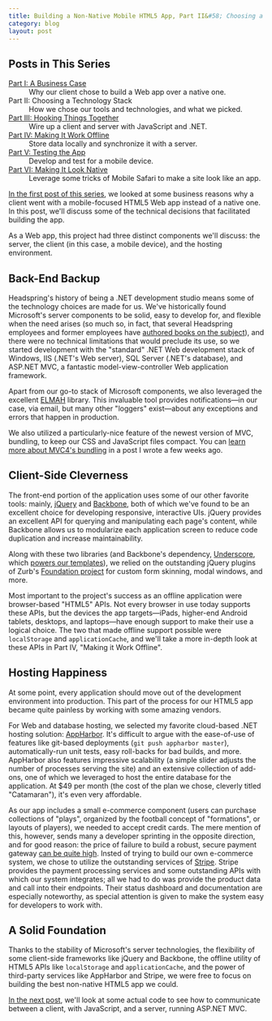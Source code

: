 ```yaml
---
title: Building a Non-Native Mobile HTML5 App, Part II&#58; Choosing a Technology Stack
category: blog
layout: post
---
```


## Posts in This Series

<dl>

   <dt><a href="/2012/09/building-a-mobile-html5-app-going-non-native/">Part I: A Business Case</a></dt>
   <dd>Why our client chose to build a Web app over a native one.</dd>

   <dt>Part II: Choosing a Technology Stack</dt>
   <dd>How we chose our tools and technologies, and what we picked.</dd>

   <dt><a href="/2012/10/building-a-mobile-html5-app-hooking-things-together/">Part III: Hooking Things Together</a></dt>
   <dd>Wire up a client and server with JavaScript and .NET.</dd>

   <dt><a href="/2012/10/building-a-mobile-html5-app-making-it-work-offline/">Part IV: Making It Work Offline</a></dt>
   <dd>Store data locally and synchronize it with a server.</dd>

   <dt><a href="/2012/10/building-a-mobile-html5-app-testing-the-app/">Part V: Testing the App</a></dt>
   <dd>Develop and test for a mobile device.</dd>

   <dt><a href="/2012/11/building-a-mobile-html5-app-making-it-look-native/">Part VI: Making It Look Native</a></dt>
   <dd>Leverage some tricks of Mobile Safari to make a site look like an app.</dd>

</dl>

[In the first post of this series][1], we looked at some business reasons why a client went with a mobile-focused HTML5 Web app instead of a native one. In this post, we'll discuss some of the technical decisions that facilitated building the app.

As a Web app, this project had three distinct components we'll discuss: the server, the client (in this case, a mobile device), and the hosting environment.

## Back-End Backup

Headspring's history of being a .NET development studio means some of the technology choices are made for us. We've historically found Microsoft's server components to be solid, easy to develop for, and flexible when the need arises (so much so, in fact, that several Headspring employees and former employees have [authored books on the subject][2]), and there were no technical limitations that would preclude its use, so we started development with the "standard" .NET Web development stack of Windows, IIS (.NET's Web server), SQL Server (.NET's database), and ASP.NET MVC, a fantastic model-view-controller Web application framework.

Apart from our go-to stack of Microsoft components, we also leveraged the excellent [ELMAH][3] library. This invaluable tool provides notifications—in our case, via email, but many other "loggers" exist—about any exceptions and errors that happen in production.

We also utilized a particularly-nice feature of the newest version of MVC, bundling, to keep our CSS and JavaScript files compact. You can [learn more about MVC4's bundling][4] in a post I wrote a few weeks ago.

## Client-Side Cleverness

The front-end portion of the application uses some of our other favorite tools: mainly, [jQuery][5] and [Backbone][6], both of which we've found to be an excellent choice for developing responsive, interactive UIs. jQuery provides an excellent API for querying and manipulating each page's content, while Backbone allows us to modularize each application screen to reduce code duplication and increase maintainability.

Along with these two libraries (and Backbone's dependency, [Underscore][7], which [powers our templates][8]), we relied on the outstanding jQuery plugins of Zurb's [Foundation project][9] for custom form skinning, modal windows, and more.

Most important to the project's success as an offline application were browser-based "HTML5" APIs. Not every browser in use today supports these APIs, but the devices the app targets—iPads, higher-end Android tablets, desktops, and laptops—have enough support to make their use a logical choice. The two that made offline support possible were `localStorage` and `applicationCache`, and we'll take a more in-depth look at these APIs in Part IV, "Making it Work Offline".

## Hosting Happiness

At some point, every application should move out of the development environment into production. This part of the process for our HTML5 app became quite painless by working with some amazing vendors.

For Web and database hosting, we selected my favorite cloud-based .NET hosting solution: [AppHarbor][10]. It's difficult to argue with the ease-of-use of features like git-based deployments (`git push appharbor master`), automatically-run unit tests, easy roll-backs for bad builds, and more. AppHarbor also features impressive scalability (a simple slider adjusts the number of processes serving the site) and an extensive collection of add-ons, one of which we leveraged to host the entire database for the application. At $49 per month (the cost of the plan we chose, cleverly titled "Catamaran"), it's even very affordable.

As our app includes a small e-commerce component (users can purchase collections of "plays", organized by the football concept of "formations", or layouts of players), we needed to accept credit cards. The mere mention of this, however, sends many a developer sprinting in the opposite direction, and for good reason: the price of failure to build a robust, secure payment gateway [can be quite high][11]. Insted of trying to build our own e-commerce system, we chose to utilize the outstanding services of [Stripe][12]. Stripe provides the payment processing services and some outstanding APIs with which our system integrates; all we had to do was provide the product data and call into their endpoints. Their status dashboard and documentation are especially noteworthy, as special attention is given to make the system easy for developers to work with.

## A Solid Foundation

Thanks to the stability of Microsoft's server technologies, the flexibility of some client-side frameworks like jQuery and Backbone, the offline utility of HTML5 APIs like `localStorage` and `applicationCache`, and the power of third-party services like AppHarbor and Stripe, we were free to focus on building the best non-native HTML5 app we could.

[In the next post](/2012/10/building-a-mobile-html5-app-hooking-things-together/), we'll look at some actual code to see how to communicate between a client, with JavaScript, and a server, running ASP.NET MVC.

[1]: /2012/09/building-a-mobile-html5-app-going-non-native/
[2]: http://www.amazon.com/ASP-NET-MVC-Action-Jeffrey-Palermo/dp/1617290416/
[3]: http://code.google.com/p/elmah/
[4]: /2012/09/a-quick-start-of-asp-net-mvc-4s-bundling/
[5]: http://jquery.com/
[6]: http://backbonejs.org/
[7]: http://documentcloud.github.com/underscore/
[8]: http://www.headspring.com/tim/an-underscore-templates-primer/
[9]: http://foundation.zurb.com/
[10]: https://appharbor.com/
[11]: http://www.pcicomplianceguide.org/pcifaqs.php#11
[12]: https://stripe.com/